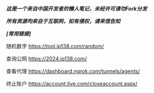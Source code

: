***这是一个来自中国开发者的懒人笔记，未经许可请勿Fork分发*** </p>
***所有资源均来自于互联网，如有侵权，请来信告知*** </p></p>
***[常用链接]*** </p>

随机数字 https://tool.ip138.com/random/ </p>
查询公网 https://2024.ip138.com/ </p>
查看代理 https://dashboard.ngrok.com/tunnels/agents/ </p>
终止账户 https://account.live.com/closeaccount.aspx/ </p>
